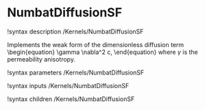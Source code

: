 # NumbatDiffusionSF
!syntax description /Kernels/NumbatDiffusionSF

Implements the weak form of the dimensionless diffusion term
\begin{equation}
\gamma \nabla^2 c,
\end{equation}
where $\gamma$ is the permeability anisotropy.

!syntax parameters /Kernels/NumbatDiffusionSF

!syntax inputs /Kernels/NumbatDiffusionSF

!syntax children /Kernels/NumbatDiffusionSF

